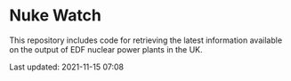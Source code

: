 # Nuke Watch

This repository includes code for retrieving the latest information available on the output of EDF nuclear power plants in the UK.

Last updated: 2021-11-15 07:08